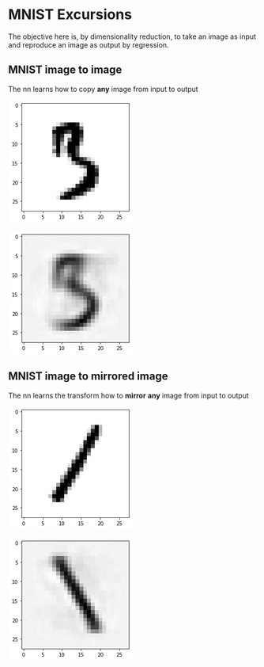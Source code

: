 # MNIST Excursions
The objective here is, by dimensionality reduction, to take an image as input and reproduce an image as output by regression. 

## MNIST image to image
The nn learns how to copy **any** image from input to output

![Input test image](img/plain_test_images_1378.png)

![Reproduced output image](img/plain_predictions_1378.png)

## MNIST image to mirrored image
The nn learns the transform how to **mirror** **any** image from input to output

![Input test image](img/mirror_test_images_145.png)

![Mirrored output image](img/mirror_predictions_145.png)
